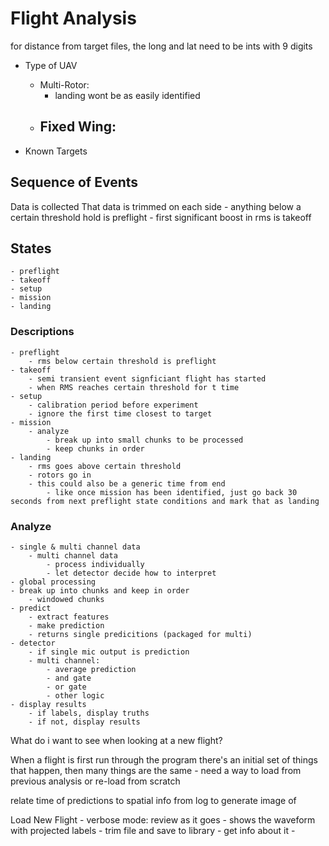 # Flight Analysis

for distance from target files, the long and lat need to be ints with 9 digits









 - Type of UAV
 	- Multi-Rotor:
 		- landing wont be as easily identified
 	- Fixed Wing:
 		- 

- Known Targets



## Sequence of Events


Data is collected
That data is trimmed on each side
	- anything below a certain threshold hold is preflight
	- first significant boost in rms is takeoff











## States
	- preflight
	- takeoff
	- setup
	- mission
	- landing


### Descriptions
	- preflight
		- rms below certain threshold is preflight
	- takeoff
		- semi transient event signficiant flight has started
		- when RMS reaches certain threshold for t time
	- setup
		- calibration period before experiment
		- ignore the first time closest to target
	- mission
		- analyze
			- break up into small chunks to be processed
			- keep chunks in order
	- landing
		- rms goes above certain threshold
		- rotors go in
		- this could also be a generic time from end
			- like once mission has been identified, just go back 30 seconds from next preflight state conditions and mark that as landing




### Analyze
	- single & multi channel data
		- multi channel data
			- process individually
			- let detector decide how to interpret
	- global processing
	- break up into chunks and keep in order
		- windowed chunks
	- predict
		- extract features
		- make prediction
		- returns single predicitions (packaged for multi)
	- detector
		- if single mic output is prediction
		- multi channel: 
			- average prediction
			- and gate
			- or gate
			- other logic
	- display results
		- if labels, display truths
		- if not, display results








What do i want to see when looking at a new flight?




When a flight is first run through the program there's an initial set of things that happen, then many things are the same
	- need a way to load from previous analysis or re-load from scratch

relate time of predictions to spatial info from log to generate image of 






Load New Flight
	- verbose mode: review as it goes
		- shows the waveform with projected labels
		- trim file and save to library
		- get info about it
		- 











